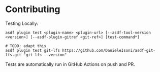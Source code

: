 # Contributing

Testing Locally:

```shell
asdf plugin test <plugin-name> <plugin-url> [--asdf-tool-version <version>] [--asdf-plugin-gitref <git-ref>] [test-command*]

# TODO: adapt this
asdf plugin test git-lfs https://github.com/DanieleIsoni/asdf-git-lfs.git "git lfs --version"
```

Tests are automatically run in GitHub Actions on push and PR.
